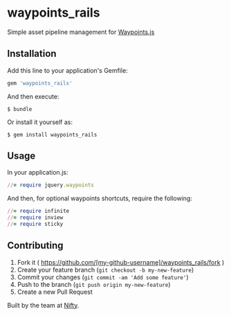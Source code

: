 # waypoints_rails

Simple asset pipeline management for [Waypoints.js](http://imakewebthings.com/waypoints/)

## Installation

Add this line to your application's Gemfile:

```ruby
gem 'waypoints_rails'
```

And then execute:

    $ bundle

Or install it yourself as:

    $ gem install waypoints_rails

## Usage

In your application.js:
``` ruby
//= require jquery.waypoints
```

And then, for optional waypoints shortcuts, require the following:
``` ruby
//= require infinite
//= require inview
//= require sticky
```

## Contributing

1. Fork it ( https://github.com/[my-github-username]/waypoints_rails/fork )
2. Create your feature branch (`git checkout -b my-new-feature`)
3. Commit your changes (`git commit -am 'Add some feature'`)
4. Push to the branch (`git push origin my-new-feature`)
5. Create a new Pull Request


Built by the team at [Nifty](https://www.niftyforms.com/).
